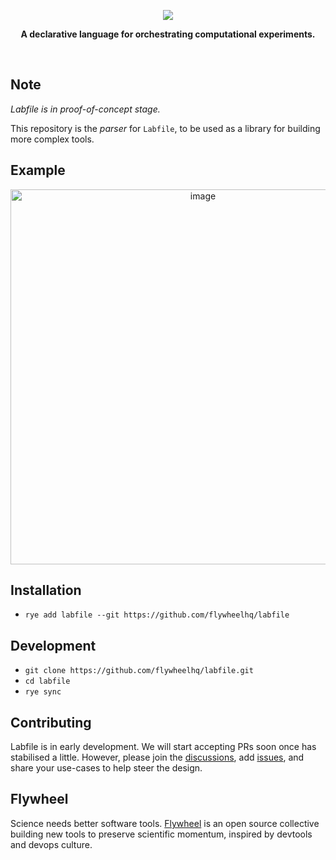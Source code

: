 <p align="center">
  <img src="https://github.com/user-attachments/assets/17fe0d37-489d-43e5-b54c-3b018212c1d1">
</p>
<p align="center">
  <b>A declarative language for orchestrating computational experiments.</b>
</p>
<br/>

## Note

*Labfile is in proof-of-concept stage.*

This repository is the *parser* for `Labfile`, to be used as a library for building more complex tools.

## Example

<p align="center">
  <img width="600" alt="image" src="https://github.com/user-attachments/assets/11ec6161-b8b5-4dd1-955f-87d1bb471e70">
</p>


## Installation

* `rye add labfile --git https://github.com/flywheelhq/labfile`

## Development

* `git clone https://github.com/flywheelhq/labfile.git`
* `cd labfile`
* `rye sync`

## Contributing

Labfile is in early development. We will start accepting PRs soon once has stabilised a little. However, please join the [discussions](https://github.com/flywheelhq/labfile/discussions), add [issues](https://github.com/flywheelhq/labfile/issues), and share your use-cases to help steer the design.

## Flywheel

Science needs better software tools. [Flywheel](https://flywhl.dev/) is an open source collective building new tools to preserve scientific momentum, inspired by devtools and devops culture.
